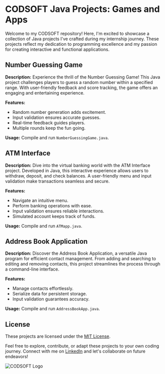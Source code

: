 # CODSOFT Java Projects: Games and Apps

Welcome to my CODSOFT repository! Here, I'm excited to showcase a collection of Java projects I've crafted during my internship journey. These projects reflect my dedication to programming excellence and my passion for creating interactive and functional applications.

## Number Guessing Game

**Description:** Experience the thrill of the Number Guessing Game! This Java project challenges players to guess a random number within a specified range. With user-friendly feedback and score tracking, the game offers an engaging and entertaining experience.

**Features:**
- Random number generation adds excitement.
- Input validation ensures accurate guesses.
- Real-time feedback guides players.
- Multiple rounds keep the fun going.

**Usage:** Compile and run `NumberGuessingGame.java`.

## ATM Interface

**Description:** Dive into the virtual banking world with the ATM Interface project. Developed in Java, this interactive experience allows users to withdraw, deposit, and check balances. A user-friendly menu and input validation make transactions seamless and secure.

**Features:**
- Navigate an intuitive menu.
- Perform banking operations with ease.
- Input validation ensures reliable interactions.
- Simulated account keeps track of funds.

**Usage:** Compile and run `ATMapp.java`.

## Address Book Application

**Description:** Discover the Address Book Application, a versatile Java program for efficient contact management. From adding and searching to editing and removing contacts, this project streamlines the process through a command-line interface.

**Features:**
- Manage contacts effortlessly.
- Serialize data for persistent storage.
- Input validation guarantees accuracy.

**Usage:** Compile and run `AddressBookApp.java`.

## License

These projects are licensed under the [MIT License](LICENSE).

Feel free to explore, contribute, or adapt these projects to your own coding journey. Connect with me on [LinkedIn](www.linkedin.com/in/aatif-khan-a24282227) and let's collaborate on future endeavors!

![CODSOFT Logo](https://assets.zyrosite.com/cdn-cgi/image/format=auto,w=608,fit=crop,q=95/Aq20eV79zLfpXV6b/logo-png-mnl7npnlXjHPl9KV.png)

